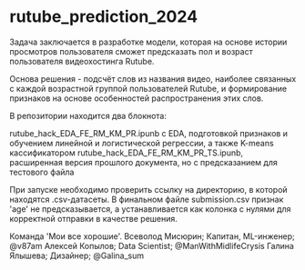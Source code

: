 # rutube_prediction_2024
Задача заключается в разработке модели, которая на основе истории просмотров пользователя сможет предсказать пол и возраст пользователя видеохостинга Rutube.

Основа решения - подсчёт слов из названия видео, наиболее связанных с каждой возрастной группой пользователей Rutube, и формирование признаков на основе особенностей распространения этих слов.

В репозитории находится два блокнота:

rutube_hack_EDA_FE_RM_KM_PR.ipunb c EDA, подготовкой признаков и обучением линейной и логистической регрессии, а также K-means кассификатором
rutube_hack_EDA_FE_RM_KM_PR_TS.ipunb, расширенная версия прошлого документа, но с предсказанием для тестового файла

При запуске необходимо проверить ссылку на директорию, в которой находятся .csv-датасеты.
В финальном файле submission.csv признак 'age' не предсказывается, а устанавливается как колонка с нулями для корректной отправки в качестве решения.

Команда 'Мои все хорошие'.
Всеволод Мисюрин; Капитан, ML-инженер; @v87am 
Алексей Копылов; Data Scientist; @ManWithMidlifeCrysis
Галина Ялышева; Дизайнер; @Galina_sum
